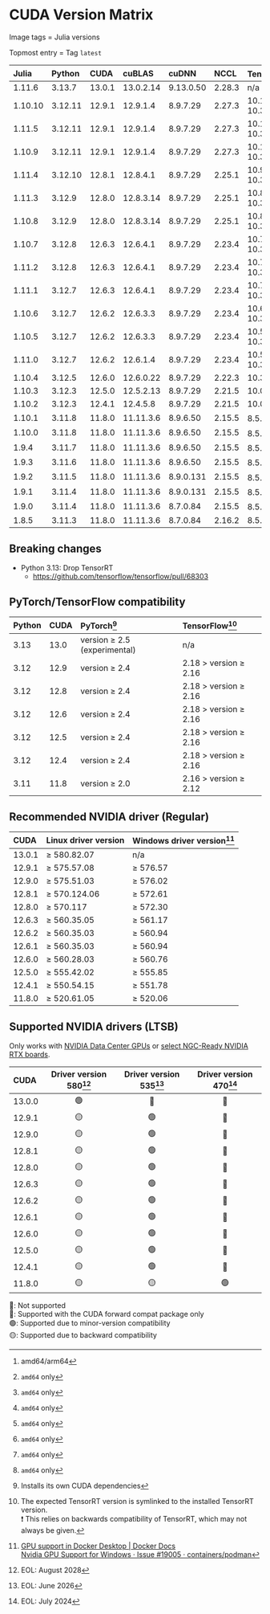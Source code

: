 # CUDA Version Matrix

Image tags = Julia versions

Topmost entry = Tag `latest`

| Julia   | Python  | CUDA   | cuBLAS    | cuDNN     | NCCL   | TensorRT[^1]             | Linux distro |
|:--------|:--------|:-------|:----------|:----------|:-------|:-------------------------|:-------------|
| 1.11.6  | 3.13.7  | 13.0.1 | 13.0.2.14 | 9.13.0.50 | 2.28.3 | n/a                      | Ubuntu 24.04 |
| 1.10.10 | 3.12.11 | 12.9.1 | 12.9.1.4  | 8.9.7.29  | 2.27.3 | 10.12.0.36/<br>10.3.0.26 | Ubuntu 22.04 |
| 1.11.5  | 3.12.11 | 12.9.1 | 12.9.1.4  | 8.9.7.29  | 2.27.3 | 10.12.0.36/<br>10.3.0.26 | Ubuntu 22.04 |
| 1.10.9  | 3.12.11 | 12.9.1 | 12.9.1.4  | 8.9.7.29  | 2.27.3 | 10.12.0.36/<br>10.3.0.26 | Ubuntu 22.04 |
| 1.11.4  | 3.12.10 | 12.8.1 | 12.8.4.1  | 8.9.7.29  | 2.25.1 | 10.9.0.34/<br>10.3.0.26  | Ubuntu 22.04 |
| 1.11.3  | 3.12.9  | 12.8.0 | 12.8.3.14 | 8.9.7.29  | 2.25.1 | 10.8.0.43/<br>10.3.0.26  | Ubuntu 22.04 |
| 1.10.8  | 3.12.9  | 12.8.0 | 12.8.3.14 | 8.9.7.29  | 2.25.1 | 10.8.0.43/<br>10.3.0.26  | Ubuntu 22.04 |
| 1.10.7  | 3.12.8  | 12.6.3 | 12.6.4.1  | 8.9.7.29  | 2.23.4 | 10.7.0.23/<br>10.3.0.26  | Ubuntu 22.04 |
| 1.11.2  | 3.12.8  | 12.6.3 | 12.6.4.1  | 8.9.7.29  | 2.23.4 | 10.7.0.23/<br>10.3.0.26  | Ubuntu 22.04 |
| 1.11.1  | 3.12.7  | 12.6.3 | 12.6.4.1  | 8.9.7.29  | 2.23.4 | 10.7.0.23/<br>10.3.0.26  | Ubuntu 22.04 |
| 1.10.6  | 3.12.7  | 12.6.2 | 12.6.3.3  | 8.9.7.29  | 2.23.4 | 10.6.0.26/<br>10.3.0.26  | Ubuntu 22.04 |
| 1.10.5  | 3.12.7  | 12.6.2 | 12.6.3.3  | 8.9.7.29  | 2.23.4 | 10.5.0.18/<br>10.3.0.26  | Ubuntu 22.04 |
| 1.11.0  | 3.12.7  | 12.6.2 | 12.6.1.4  | 8.9.7.29  | 2.23.4 | 10.5.0.18/<br>10.3.0.26  | Ubuntu 22.04 |
| 1.10.4  | 3.12.5  | 12.6.0 | 12.6.0.22 | 8.9.7.29  | 2.22.3 | 10.3.0.26                | Ubuntu 22.04 |
| 1.10.3  | 3.12.3  | 12.5.0 | 12.5.2.13 | 8.9.7.29  | 2.21.5 | 10.0.1.6                 | Ubuntu 22.04 |
| 1.10.2  | 3.12.3  | 12.4.1 | 12.4.5.8  | 8.9.7.29  | 2.21.5 | 10.0.1.6                 | Ubuntu 22.04 |
| 1.10.1  | 3.11.8  | 11.8.0 | 11.11.3.6 | 8.9.6.50  | 2.15.5 | 8.5.3[^2]                | Ubuntu 22.04 |
| 1.10.0  | 3.11.8  | 11.8.0 | 11.11.3.6 | 8.9.6.50  | 2.15.5 | 8.5.3[^2]                | Ubuntu 22.04 |
| 1.9.4   | 3.11.7  | 11.8.0 | 11.11.3.6 | 8.9.6.50  | 2.15.5 | 8.5.3[^2]                | Ubuntu 22.04 |
| 1.9.3   | 3.11.6  | 11.8.0 | 11.11.3.6 | 8.9.6.50  | 2.15.5 | 8.5.3[^2]                | Ubuntu 22.04 |
| 1.9.2   | 3.11.5  | 11.8.0 | 11.11.3.6 | 8.9.0.131 | 2.15.5 | 8.5.3[^2]                | Ubuntu 22.04 |
| 1.9.1   | 3.11.4  | 11.8.0 | 11.11.3.6 | 8.9.0.131 | 2.15.5 | 8.5.3[^2]                | Ubuntu 22.04 |
| 1.9.0   | 3.11.4  | 11.8.0 | 11.11.3.6 | 8.7.0.84  | 2.15.5 | 8.5.3[^2]                | Ubuntu 22.04 |
| 1.8.5   | 3.11.3  | 11.8.0 | 11.11.3.6 | 8.7.0.84  | 2.16.2 | 8.5.3                    | Ubuntu 20.04 |

[^1]: amd64/arm64
[^2]: `amd64` only

## Breaking changes

* Python 3.13: Drop TensorRT
  * <https://github.com/tensorflow/tensorflow/pull/68303>

## PyTorch/TensorFlow compatibility

| Python | CUDA | PyTorch[^3]                  | TensorFlow[^4]        |
|:-------|:-----|:-----------------------------|:----------------------|
| 3.13   | 13.0 | version ≥ 2.5 (experimental) | n/a                   |
| 3.12   | 12.9 | version ≥ 2.4                | 2.18 > version ≥ 2.16 |
| 3.12   | 12.8 | version ≥ 2.4                | 2.18 > version ≥ 2.16 |
| 3.12   | 12.6 | version ≥ 2.4                | 2.18 > version ≥ 2.16 |
| 3.12   | 12.5 | version ≥ 2.4                | 2.18 > version ≥ 2.16 |
| 3.12   | 12.4 | version ≥ 2.4                | 2.18 > version ≥ 2.16 |
| 3.11   | 11.8 | version ≥ 2.0                | 2.16 > version ≥ 2.12 |

[^3]: Installs its own CUDA dependencies  
[^4]: The expected TensorRT version is symlinked to the installed TensorRT
version.  
❗️ This relies on backwards compatibility of TensorRT, which may not always be
given.

## Recommended NVIDIA driver (Regular)

| CUDA   | Linux driver version | Windows driver version[^5] |
|:-------|:---------------------|:---------------------------|
| 13.0.1 | ≥ 580.82.07          | n/a                        |
| 12.9.1 | ≥ 575.57.08          | ≥ 576.57                   |
| 12.9.0 | ≥ 575.51.03          | ≥ 576.02                   |
| 12.8.1 | ≥ 570.124.06         | ≥ 572.61                   |
| 12.8.0 | ≥ 570.117            | ≥ 572.30                   |
| 12.6.3 | ≥ 560.35.05          | ≥ 561.17                   |
| 12.6.2 | ≥ 560.35.03          | ≥ 560.94                   |
| 12.6.1 | ≥ 560.35.03          | ≥ 560.94                   |
| 12.6.0 | ≥ 560.28.03          | ≥ 560.76                   |
| 12.5.0 | ≥ 555.42.02          | ≥ 555.85                   |
| 12.4.1 | ≥ 550.54.15          | ≥ 551.78                   |
| 11.8.0 | ≥ 520.61.05          | ≥ 520.06                   |

[^5]: [GPU support in Docker Desktop | Docker Docs](https://docs.docker.com/desktop/gpu/)  
[Nvidia GPU Support for Windows · Issue #19005 · containers/podman](https://github.com/containers/podman/issues/19005)

## Supported NVIDIA drivers (LTSB)

Only works with
[NVIDIA Data Center GPUs](https://resources.nvidia.com/l/en-us-gpu) or
[select NGC-Ready NVIDIA RTX boards](https://docs.nvidia.com/certification-programs/ngc-ready-systems/index.html).

| CUDA   | Driver version 580[^6] | Driver version 535[^7] | Driver version 470[^8] |
|:-------|:----------------------:|:----------------------:|:----------------------:|
| 13.0.0 | 🟢                      | 🔵                      | 🔴                      |
| 12.9.1 | 🟡                      | 🟢                      | 🔵                      |
| 12.9.0 | 🟡                      | 🟢                      | 🔵                      |
| 12.8.1 | 🟡                      | 🟢                      | 🔵                      |
| 12.8.0 | 🟡                      | 🟢                      | 🔵                      |
| 12.6.3 | 🟡                      | 🟢                      | 🔵                      |
| 12.6.2 | 🟡                      | 🟢                      | 🔵                      |
| 12.6.1 | 🟡                      | 🟢                      | 🔵                      |
| 12.6.0 | 🟡                      | 🟢                      | 🔵                      |
| 12.5.0 | 🟡                      | 🟢                      | 🔵                      |
| 12.4.1 | 🟡                      | 🟢                      | 🔵                      |
| 11.8.0 | 🟡                      | 🟡                      | 🟢                      |

🔴: Not supported  
🔵: Supported with the CUDA forward compat package only  
🟢: Supported due to minor-version compatibility  
🟡: Supported due to backward compatibility

[^6]: EOL: August 2028  
[^7]: EOL: June 2026  
[^8]: EOL: July 2024
